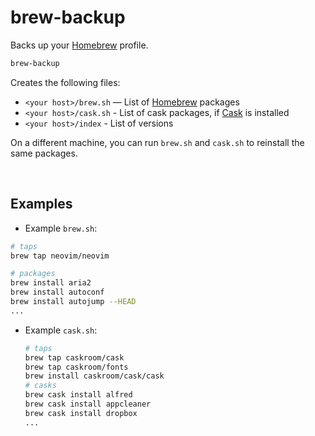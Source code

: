 # brew-backup
Backs up your [Homebrew] profile.

```sh
brew-backup
```

Creates the following files:

- `<your host>/brew.sh` — List of [Homebrew] packages
- `<your host>/cask.sh` - List of cask packages, if [Cask] is installed
- `<your host>/index` - List of versions

On a different machine, you can run `brew.sh` and `cask.sh` to reinstall the same packages.

[Homebrew]: http://brew.sh/
[Cask]: http://caskroom.io/


<br>

## Examples

 - Example `brew.sh`:

  ```sh
  # taps
  brew tap neovim/neovim
  
  # packages
  brew install aria2
  brew install autoconf
  brew install autojump --HEAD
  ...
  ```
  
- Example `cask.sh`:

  ```sh
  # taps
  brew tap caskroom/cask
  brew tap caskroom/fonts
  brew install caskroom/cask/cask
  # casks
  brew cask install alfred
  brew cask install appcleaner
  brew cask install dropbox
  ...
  ```
